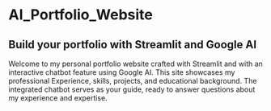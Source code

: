 # AI_Portfolio_Website
## Build your portfolio with Streamlit and Google AI

Welcome to my personal portfolio website crafted with Streamlit and with an interactive chatbot feature using Google AI. This site showcases my professional Experience, skills, projects, and educational background. The integrated chatbot serves as your guide, ready to answer questions about my experience and expertise.
